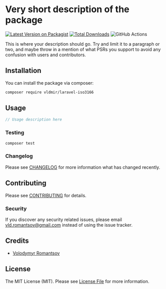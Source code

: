 # Very short description of the package

[![Latest Version on Packagist](https://img.shields.io/packagist/v/vldimir/laravel-iso3166.svg?style=flat-square)](https://packagist.org/packages/vldimir/laravel-iso3166)
[![Total Downloads](https://img.shields.io/packagist/dt/vldimir/laravel-iso3166.svg?style=flat-square)](https://packagist.org/packages/vldimir/laravel-iso3166)
![GitHub Actions](https://github.com/vldimir/laravel-iso3166/actions/workflows/main.yml/badge.svg)

This is where your description should go. Try and limit it to a paragraph or two, and maybe throw in a mention of what PSRs you support to avoid any confusion with users and contributors.

## Installation

You can install the package via composer:

```bash
composer require vldmir/laravel-iso3166
```

## Usage

```php
// Usage description here
```

### Testing

```bash
composer test
```

### Changelog

Please see [CHANGELOG](CHANGELOG.md) for more information what has changed recently.

## Contributing

Please see [CONTRIBUTING](CONTRIBUTING.md) for details.

### Security

If you discover any security related issues, please email vld.romantsov@gmail.com instead of using the issue tracker.

## Credits

-   [Volodymyr Romantsov](https://github.com/vldmir)

## License

The MIT License (MIT). Please see [License File](LICENSE.md) for more information.
